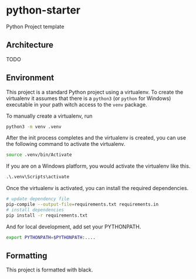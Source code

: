 # python-starter
Python Project template

## Architecture

TODO

## Environment

This project is a standard Python project using a virtualenv.
To create the virtualenv it assumes that there is a `python3` (or `python` for Windows) executable in your path witch access to the `venv` package.

To manually create a virtualenv, run

```sh
python3 -m venv .venv
```

After the init process completes and the virtualenv is created, you can  use the following command to activate the virtualenv.

```sh
source .venv/bin/Activate
```

If you are on a Windows platform, you would activate the virtualenv like this.

```cmd
.\.venv\Scripts\activate
```

Once the virtualenv is activated, you can install the required dependencies.

```sh
# update dependency file
pip-compile --output-file=requirements.txt requirements.in
# install dependencies
pip install -r requirements.txt
```

And for local development, add set your PYTHONPATH.

```sh
export PYTHONPATH=$PYTHONPATH:....
```

## Formatting

This project is formatted with black.


